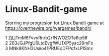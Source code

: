 # Linux-Bandit-game
Storring my progresion for Linux Bandit game at https://overthewire.org/wargames/bandit/ 
 
1 ZjLjTmM6FvvyRnrb2rfNWOZOTa6ip5If <br />
2 263JGJPfgU6LtdEvgfWU1XP5yac29mFx <br />
3 MNk8KNH3Usiio41PRUEoDFPqfxLPlSmx <br />
